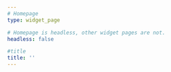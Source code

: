 ```yaml
---
# Homepage
type: widget_page

# Homepage is headless, other widget pages are not.
headless: false

#title
title: ''
---
```

